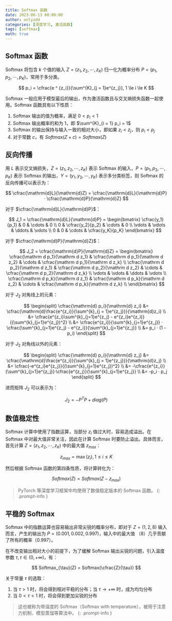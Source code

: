 ```yaml
---
title: Softmax 函数
date: 2023-06-13 00:00:00
author: onlyzdd
categories: [深度学习, 激活函数]
tags: [softmax]
math: true
---
```


## Softmax 函数

Softmax 将包含 $k$ 个值的输入 $Z = (z_1, z_2, \cdots, z_K)$ 归一化为概率分布 $P = (p_1, p_2, \cdots, p_K)$，常用于多分类。

$$
p_i = \cfrac{e ^ {z_i}}{\sum^{K}_{j = 1}e^{z_j}}, 1 \le i \le K
$$

Softmax 一般应用于模型最后的输出，作为激活函数且与交叉熵损失函数一起使用。Softmax 函数具有以下性质：

1. Softmax 输出的值为概率，满足 $0 < p_i < 1$
2. Softmax 输出概率的和为 $1$，即 $\sum^{K}_{i = 1} p_i = 1$
3. Softmax 的输出保持与输入一致的相对大小，即如果 $z_i < z_j$，则 $p_i < p_j$
4. 对于常数 $c$，有 $Softmax(Z+c) = Softmax(Z)$

## 反向传播

用 $L$ 表示交叉熵损失，$Z = (z_1, z_2, \cdots, z_K)$ 表示 Softmax 的输入，$P = (p_1, p_2, \cdots, p_K)$ 表示 Softmax 的输出，$Y = (y_1, y_2, \cdots, y_K)$ 表示多分类标签，则 Softmax 的反向传播可以表示为：

$$
\cfrac{\mathrm{d}L}{\mathrm{d}Z} = \cfrac{\mathrm{d}L}{\mathrm{d}P} · \cfrac{\mathrm{d}P}{\mathrm{d}Z}
$$

对于 $\cfrac{\mathrm{d}L}{\mathrm{d}P}$：

$$
J_1 = \cfrac{\mathrm{d}L}{\mathrm{d}P} = 
\begin{bmatrix}
\cfrac{y_1}{p_1} & 0 & \cdots & 0 \\
0 & \cfrac{y_2}{p_2} & \cdots & 0 \\
\vdots & \vdots & \ddots & \vdots \\
0 & 0 & \cdots & \cfrac{y_K}{p_K}
\end{bmatrix}
$$

对于 $\cfrac{\mathrm{d}P}{\mathrm{d}Z}$：

$$
J_2 = \cfrac{\mathrm{d}P}{\mathrm{d}Z} = 
\begin{bmatrix} 
\cfrac{\mathrm d p_1}{\mathrm d z_1} & \cfrac{\mathrm d p_1}{\mathrm d z_2} & \cdots & \cfrac{\mathrm d p_1}{\mathrm d z_k} \\
\cfrac{\mathrm d p_2}{\mathrm d z_1} & \cfrac{\mathrm d p_2}{\mathrm d z_2} & \cdots & \cfrac{\mathrm d p_2}{\mathrm d z_k} \\
\vdots & \vdots & \ddots & \vdots \\
\cfrac{\mathrm d p_k}{\mathrm d z_1} & \cfrac{\mathrm d p_k}{\mathrm d z_2} & \cdots & \cfrac{\mathrm d p_k}{\mathrm d z_k} \\
\end{bmatrix}
$$

对于 $J_2$ 对角线上的元素：

$$
\begin{split}
\cfrac{\mathrm{d} p_i}{\mathrm{d} z_i} &= \cfrac{\mathrm{d}\frac{e^{z_i}}{\sum^{k}_{j = 1}e^{z_j}}}{\mathrm{d}z_i} \\
&= \cfrac{e^{z_i}\sum^{k}_{j=1}e^{z_j} - e^{z_i}e^{z_i}}{(\sum^{k}_{j=1}e^{z_j})^2} \\
&= \cfrac{e^{z_i}}{\sum^{k}_{j=1}e^{z_j}} · \cfrac{\sum^{k}_{j=1}e^{z_j} - e^{z_i}}{\sum^{k}_{j=1}e^{z_j}} \\
&= p_i · (1 - p_i)
\end{split}
$$

对于 $J_2$ 对角线以外的元素：

$$
\begin{split}
\cfrac{\mathrm{d} p_i}{\mathrm{d} z_j} &= \cfrac{\mathrm{d}\frac{e^{z_i}}{\sum^{k}_{j = 1}e^{z_j}}}{\mathrm{d}z_j} \\
&= \cfrac{-e^{z_i}e^{z_j}}{(\sum^{k}_{j=1}e^{z_j})^2} \\
&= -\cfrac{e^{z_i}}{\sum^{k}_{j=1}e^{z_j}}·\cfrac{e^{z_j}}{\sum^{k}_{j=1}e^{z_j}} \\
&= -p_i · p_j
\end{split}
$$

进而矩阵 $J_2$ 可以表示为：

$$
J_2 = -P^TP + diag(P)
$$

## 数值稳定性

Softmax 计算中使用了指数运算，当部分 $z_i$ 值过大时，容易造成溢出。在 Softmax 中对最大值非常关注，因此在计算 Softmax 时要防止溢出。具体而言，首先计算 $Z = (z_1, z_2, \cdots, z_K)$ 中的最大值 $z_{max}$：

$$
z_{max} = \max(z_i), 1 \le i \le K
$$

然后根据 Softmax 函数的第四条性质，将计算转化为：

$$
Softmax(Z) = Softmax(Z - z_{max})
$$

> PyTorch 等深度学习框架中均使用了数值稳定版本的 Softmax 函数。
{: .prompt-info }

## 平稳的 Softmax

Softmax 中的指数运算也容易输出非常尖锐的概率分布，即对于 $Z = (1, 2, 8)$ 输入而言，产生的输出为 $P = (0.001, 0.002, 0.997)$，输入中的最大值 （$8$）几乎贡献了所有的概率（$0.997$）。

在不改变输出相对大小的前提下，为了缓解  Softmax 输出尖锐的问题，引入温度参数 $\tau, \tau \in (0, +\infty)$，有：

$$
Softmax_{\tau}(Z) = Softmax(\cfrac{Z}{\tau})
$$

关于常量 $\tau$ 的选取：

1. 当 $\tau > 1$ 时，将会得到相对平稳的分布；当 $\tau \rightarrow +\infty$ 时，成为均匀分布
2. 当 $0 < \tau < 1$ 时，将会得到更加尖锐的分布

> 这也被称为带温度的 Softmax（Softmax with temperature），被用于注意力机制、模型蒸馏等算法中。
{: .prompt-info }
